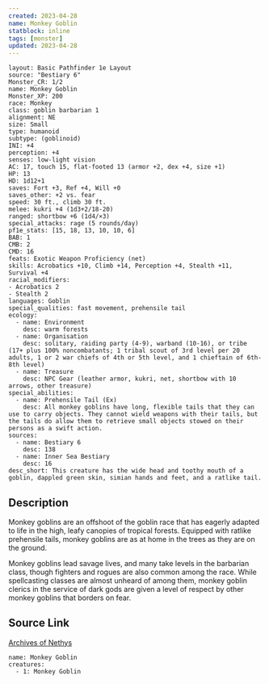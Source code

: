 ```yaml
---
created: 2023-04-28
name: Monkey Goblin
statblock: inline
tags: [monster]
updated: 2023-04-28
---
```

```statblock
layout: Basic Pathfinder 1e Layout
source: "Bestiary 6"
Monster_CR: 1/2
name: Monkey Goblin
Monster_XP: 200
race: Monkey
class: goblin barbarian 1
alignment: NE
size: Small
type: humanoid
subtype: (goblinoid)
INI: +4
perception: +4
senses: low-light vision
AC: 17, touch 15, flat-footed 13 (armor +2, dex +4, size +1)
HP: 13
HD: 1d12+1
saves: Fort +3, Ref +4, Will +0
saves_other: +2 vs. fear
speed: 30 ft., climb 30 ft.
melee: kukri +4 (1d3+2/18-20)
ranged: shortbow +6 (1d4/×3)
special_attacks: rage (5 rounds/day)
pf1e_stats: [15, 18, 13, 10, 10, 6]
BAB: 1
CMB: 2
CMD: 16
feats: Exotic Weapon Proficiency (net)
skills: Acrobatics +10, Climb +14, Perception +4, Stealth +11, Survival +4
racial_modifiers:
- Acrobatics 2
- Stealth 2
languages: Goblin
special_qualities: fast movement, prehensile tail
ecology:
  - name: Environment
    desc: warm forests
  - name: Organisation
    desc: solitary, raiding party (4-9), warband (10-16), or tribe (17+ plus 100% noncombatants; 1 tribal scout of 3rd level per 20 adults, 1 or 2 war chiefs of 4th or 5th level, and 1 chieftain of 6th-8th level)
  - name: Treasure
    desc: NPC Gear (leather armor, kukri, net, shortbow with 10 arrows, other treasure)
special_abilities:
  - name: Prehensile Tail (Ex)
    desc: All monkey goblins have long, flexible tails that they can use to carry objects. They cannot wield weapons with their tails, but the tails do allow them to retrieve small objects stowed on their persons as a swift action.
sources:
  - name: Bestiary 6
    desc: 138
  - name: Inner Sea Bestiary
    desc: 16
desc_short: This creature has the wide head and toothy mouth of a goblin, dappled green skin, simian hands and feet, and a ratlike tail.
```
## Description
Monkey goblins are an offshoot of the goblin race that has eagerly adapted to life in the high, leafy canopies of tropical forests. Equipped with ratlike prehensile tails, monkey goblins are as at home in the trees as they are on the ground. 

Monkey goblins lead savage lives, and many take levels in the barbarian class, though fighters and rogues are also common among the race. While spellcasting classes are almost unheard of among them, monkey goblin clerics in the service of dark gods are given a level of respect by other monkey goblins that borders on fear.
## Source Link
[Archives of Nethys](https://aonprd.com/MonsterDisplay.aspx?ItemName=Monkey%20Goblin)
```encounter-table
name: Monkey Goblin
creatures:
  - 1: Monkey Goblin
```
